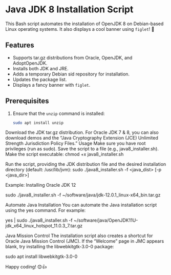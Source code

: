 # Java JDK 8 Installation Script

This Bash script automates the installation of OpenJDK 8 on Debian-based Linux operating systems. It also displays a cool banner using `figlet`! 🚀

## Features

- Supports tar.gz distributions from Oracle, OpenJDK, and AdoptOpenJDK.
- Installs both JDK and JRE.
- Adds a temporary Debian sid repository for installation.
- Updates the package list.
- Displays a fancy banner with `figlet`.

## Prerequisites

1. Ensure that the `unzip` command is installed:
   ```bash
   sudo apt install unzip

Download the JDK tar.gz distribution. For Oracle JDK 7 & 8, you can also download demos and the “Java Cryptography Extension (JCE) Unlimited Strength Jurisdiction Policy Files.”
Usage
Make sure you have root privileges (run as sudo).
Save the script to a file (e.g., java8_installer.sh).
Make the script executable:
chmod +x java8_installer.sh

Run the script, providing the JDK distribution file and the desired installation directory (default: /usr/lib/jvm):
sudo ./java8_installer.sh -f <java_dist> [-p <java_dir>]

Example: Installing Oracle JDK 12

sudo ./java8_installer.sh -f ~/software/java/jdk-12.0.1_linux-x64_bin.tar.gz

Automate Java Installation
You can automate the Java installation script using the yes command. For example:

yes | sudo ./java8_installer.sh -f ~/software/java/OpenJDK11U-jdk_x64_linux_hotspot_11.0.3_7.tar.gz

Java Mission Control
The installation script also creates a shortcut for Oracle Java Mission Control (JMC). If the “Welcome” page in JMC appears blank, try installing the libwebkitgtk-3.0-0 package:

sudo apt install libwebkitgtk-3.0-0

Happy coding! 😊👍
